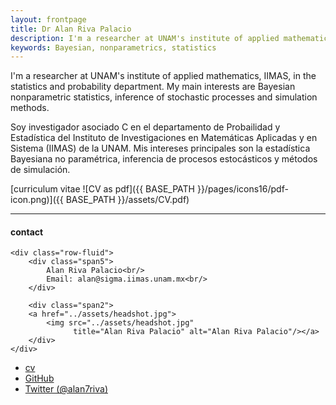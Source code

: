 ```yaml
---
layout: frontpage
title: Dr Alan Riva Palacio
description: I'm a researcher at UNAM's institute of applied mathematics, IIMAS, in the statistics and probability department. My main interests are Bayesian nonparametric statistics, inference of stochastic processes and simulation methods.
keywords: Bayesian, nonparametrics, statistics
---
```


I'm a researcher at UNAM's institute of applied mathematics, IIMAS, in the statistics and probability department. My main interests are Bayesian nonparametric statistics, inference of stochastic processes and simulation methods.

Soy investigador asociado C en el departamento de Probailidad y Estadística del Instituto de Investigaciones en Matemáticas Aplicadas y en Sistema (IIMAS) de la UNAM. Mis intereses principales son la estadística Bayesiana no paramétrica, inferencia de procesos estocásticos y métodos de simulación.

[curriculum vitae ![CV as pdf]({{ BASE_PATH }}/pages/icons16/pdf-icon.png)]({{ BASE_PATH }}/assets/CV.pdf)<br/>


---


<div class="container">
<h4><a name="contact"></a>contact</h4>

    <div class="row-fluid">
        <div class="span5">
            Alan Riva Palacio<br/>
            Email: alan@sigma.iimas.unam.mx<br/>
        </div>

        <div class="span2">
        <a href="../assets/headshot.jpg">
            <img src="../assets/headshot.jpg"
                  title="Alan Riva Palacio" alt="Alan Riva Palacio"/></a>
        </div>
    </div>
</div>

<div class="navbar">
  <div class="navbar-inner">
      <ul class="nav">
          <li><a href="{{ BASE_PATH }}/assets/CV.pdf">cv</a></li>
          <li><a href="https://github.com/alan7riva">GitHub</a></li>
          <li><a href="https://twitter.com/alan7riva">Twitter (@alan7riva)</a></li>
      </ul>
  </div>
</div>
